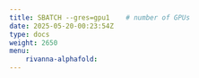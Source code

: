 ```yaml
---
title: SBATCH --gres=gpu1    # number of GPUs
date: 2025-05-20-00:23:54Z
type: docs 
weight: 2650
menu: 
    rivanna-alphafold:
---
```




